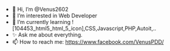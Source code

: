 - 👋 Hi, I’m @Venus2602
- 👀 I’m interested in Web Developer
- 🌱 I’m currently learning ![104453_html5_html_5_icon],CSS,Javascript,PHP,Autoit,..
- ✨ Ask me about everything.
- 📫 How to reach me: https://www.facebook.com/VenusPDD/

<!---
Venus2602/Venus2602 is a ✨ special ✨ repository because its `README.md` (this file) appears on your GitHub profile.
You can click the Preview link to take a look at your changes.
--->
